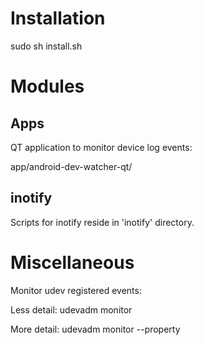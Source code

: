 # Installation

sudo sh install.sh


# Modules

## Apps

QT application to monitor device log events:

app/android-dev-watcher-qt/

## inotify

Scripts for inotify reside in 'inotify' directory.


# Miscellaneous

Monitor udev registered events:

Less detail:
    udevadm monitor

More detail:
    udevadm monitor --property

